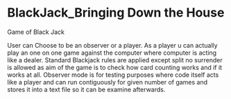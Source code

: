 # BlackJack_Bringing Down the House 
Game of Black Jack

User can Choose to be an observer or a player. As a player u can actually play an one on one game against the computer 
where computer is acting like a dealer.
Standard Blackjack rules are applied except split no surrender is allowed as aim of the game is to check how card 
counting works and if it works at all.
Observer mode is for testing purposes where code itself acts like a player and can run contiguously for given number 
of games and stores it into a text file so it can be examine afterwards.

